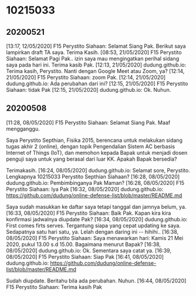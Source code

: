 # 10215033

## 20200521
[13:17, 12/05/2020] F15 Perystito Siahaan: Selamat Siang Pak. Berikut saya lampirkan draft TA saya. Terima Kasih.
[08:53, 21/05/2020] F15 Perystito Siahaan: Selamat Pagi Pak.. izin saya mau mengingatkan perihal sidang saya pada hari ini. Terima kasib Pak.
[12:13, 21/05/2020] dudung.github.io: Terima kasih, Perystito. Nanti dengan Google Meet atau Zoom, ya?
[12:14, 21/05/2020] F15 Perystito Siahaan: zoom Pak.
[12:14, 21/05/2020] dudung.github.io: Ada perubahan dari ini?
[12:15, 21/05/2020] F15 Perystito Siahaan: tidak Pak
[12:15, 21/05/2020] dudung.github.io: Ok. Nuhun.

## 20200508
[11:28, 08/05/2020] F15 Perystito Siahaan: Selamat Siang Pak. 
Maaf mengganggu.

Saya Perystito Septhian, Fisika 2015, berencana untuk melakukan sidang tugas akhir 2 (online), dengan topik Pengendalian Sistem AC berbasis Internet of Things (IoT), dan memohon kepada Bapak untuk menjadi dosen penguji   saya untuk yang berasal dari luar KK. Apakah Bapak bersedia?

Terimakasih.
[16:24, 08/05/2020] dudung.github.io: Selamat sore, Perystito. Lengkapnya 10215033 Perystito Septhian Siahaan?
[16:28, 08/05/2020] dudung.github.io: Pembimbinganya Pak Maman?
[16:28, 08/05/2020] F15 Perystito Siahaan: Iya Pak
[16:32, 08/05/2020] dudung.github.io: https://github.com/dudung/online-defense-list/blob/master/README.md

Saya sudah masukkan ke daftar saya tetapi tanggal dan jamnya belum, ya.
[16:33, 08/05/2020] F15 Perystito Siahaan: Baik Pak. Kapan kira kira konfirmasi jadwalnya diupdate Pak?
[16:34, 08/05/2020] dudung.github.io: First comes firts serves. Tergantung siapa yang cepat updating ke saya. Sedapatnya satu hari satu, ya. Lelah dengan daring ini -- hihihi..
[16:38, 08/05/2020] F15 Perystito Siahaan: Saya menawarkan hari:
Kamis 21 Mei 2020,
pukul 13.00 s.d 15.00. Bagaimana menurut Bapak?
[16:38, 08/05/2020] dudung.github.io: Ok. Sementara saya catat ya.
[16:39, 08/05/2020] F15 Perystito Siahaan: Siap Pak
[16:41, 08/05/2020] dudung.github.io: https://github.com/dudung/online-defense-list/blob/master/README.md

Sudah diupdate. Beritahu bila ada perubahan. Nuhun.
[16:44, 08/05/2020] F15 Perystito Siahaan: Terima kasih Pak
